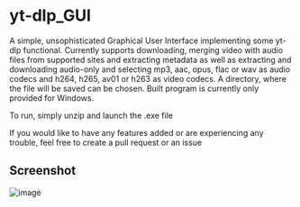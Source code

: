 # yt-dlp_GUI
A simple, unsophisticated Graphical User Interface implementing some yt-dlp functional.
Currently supports downloading, merging video with audio files from supported sites and extracting metadata as well as extracting and downloading audio-only and selecting mp3, aac, opus, flac or wav as audio codecs and h264, h265, av01 or h263 as video codecs. A directory, where the file will be saved can be chosen.
Built program is currently only provided for Windows.

To run, simply unzip and launch the .exe file

If you would like to have any features added or are experiencing any trouble, feel free to create a pull request or an issue

## Screenshot
![image](https://github.com/user-attachments/assets/fc94b179-271a-438e-955f-1b862fe3c4d4)

